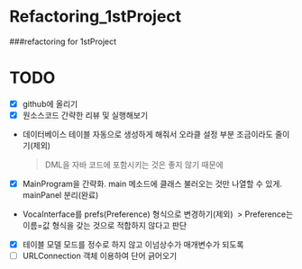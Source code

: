 # Refactoring_1stProject
###refactoring for 1stProject

# TODO
- [x] github에 올리기
- [x] 원소스코드 간략한 리뷰 및 실행해보기
* 데이터베이스 테이블 자동으로 생성하게 해줘서 오라클 설정 부분 조금이라도 줄이기(제외)
  > DML을 자바 코드에 포함시키는 것은 좋지 않기 때문에

- [x] MainProgram을 간략화. main 메소드에 클래스 불러오는 것만 나열할 수 있게. mainPanel 분리(완료)
* VocaInterface를 prefs(Preference) 형식으로 변경하기(제외)
  > Preference는 이름=값 형식을 갖는 것으로 적합하지 않다고 판단
- [x] 테이블 모델 모드를 정수로 하지 않고 이넘상수가 매개변수가 되도록
- [ ] URLConnection 객체 이용하여 단어 긁어오기
